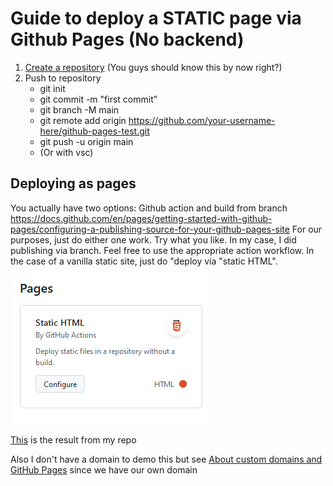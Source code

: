 # Guide to deploy a STATIC page via Github Pages (No backend) 
1. [Create a repository](https://docs.github.com/en/repositories/creating-and-managing-repositories/quickstart-for-repositories)
(You guys should know this by now right?)
2. Push to repository
    - git init
    - git commit -m "first commit"
    - git branch -M main
    - git remote add origin https://github.com/your-username-here/github-pages-test.git
    - git push -u origin main
    - (Or with vsc)

## Deploying as pages
You actually have two options: Github action and build from branch
https://docs.github.com/en/pages/getting-started-with-github-pages/configuring-a-publishing-source-for-your-github-pages-site
For our purposes, just do either one work. Try what you like. In my case, I did publishing via branch. Feel free to use the appropriate action workflow. In the case of a vanilla static site, just do "deploy via "static HTML".

![image info](./Screenshot%202024-10-15%20093957.png)

[This](https://dannykcw.github.io/github-pages-test/) is the result from my repo

Also I don't have a domain to demo this but see [About custom domains and GitHub Pages](https://docs.github.com/en/pages/configuring-a-custom-domain-for-your-github-pages-site/about-custom-domains-and-github-pages) since we have our own domain
